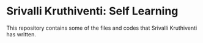 # Srivalli Kruthiventi: Self Learning
This repository contains some of the files and codes that Srivalli Kruthiventi has written.
